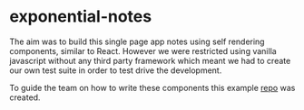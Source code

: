 # exponential-notes

The aim was to build this single page app notes using self rendering components, similar to React. 
However we were restricted using vanilla javascript without any third party framework which meant we had to create our own test suite in order to test drive the development.

To guide the team on how to write these components this example [repo](https://github.com/toddpla/component-example) was created.
